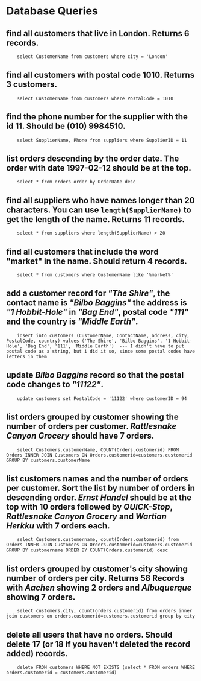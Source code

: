 # Database Queries

## find all customers that live in London. Returns 6 records.
        select CustomerName from customers where city = 'London'

## find all customers with postal code 1010. Returns 3 customers.
        select CustomerName from customers where PostalCode = 1010

## find the phone number for the supplier with the id 11. Should be (010) 9984510.
        select SupplierName, Phone from suppliers where SupplierID = 11

## list orders descending by the order date. The order with date 1997-02-12 should be at the top.
        select * from orders order by OrderDate desc

## find all suppliers who have names longer than 20 characters. You can use `length(SupplierName)` to get the length of the name. Returns 11 records.
        select * from suppliers where length(SupplierName) > 20

## find all customers that include the word "market" in the name. Should return 4 records.
        select * from customers where CustomerName like '%market%'

## add a customer record for _"The Shire"_, the contact name is _"Bilbo Baggins"_ the address is _"1 Hobbit-Hole"_ in _"Bag End"_, postal code _"111"_ and the country is _"Middle Earth"_.
        insert into customers (CustomerName, ContactName, address, city, PostalCode, country) values ('The Shire', 'Bilbo Baggins', '1 Hobbit-Hole', 'Bag End', '111', 'Middle Earth')  --- I didn't have to put postal code as a string, but i did it so, since some postal codes have letters in them

## update _Bilbo Baggins_ record so that the postal code changes to _"11122"_.
        update customers set PostalCode = '11122' where customerID = 94

## list orders grouped by customer showing the number of orders per customer. _Rattlesnake Canyon Grocery_ should have 7 orders.
        select Customers.customerName, COUNT(Orders.customerid) FROM Orders INNER JOIN Customers ON Orders.customerid=customers.customerid GROUP BY customers.customerName

## list customers names and the number of orders per customer. Sort the list by number of orders in descending order. _Ernst Handel_ should be at the top with 10 orders followed by _QUICK-Stop_, _Rattlesnake Canyon Grocery_ and _Wartian Herkku_ with 7 orders each.
        select Customers.customername, count(Orders.customerid) from Orders INNER JOIN Customers ON Orders.customerid=customers.customerid GROUP BY customername ORDER BY COUNT(Orders.customerid) desc

## list orders grouped by customer's city showing number of orders per city. Returns 58 Records with _Aachen_ showing 2 orders and _Albuquerque_ showing 7 orders.
        select customers.city, count(orders.customerid) from orders inner join customers on orders.customerid=customers.customerid group by city

## delete all users that have no orders. Should delete 17 (or 18 if you haven't deleted the record added) records.
        delete FROM customers WHERE NOT EXISTS (select * FROM orders WHERE orders.customerid = customers.customerid)    
